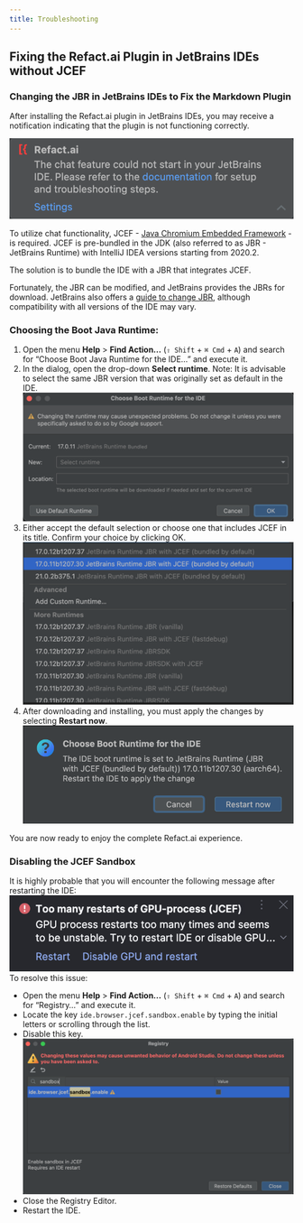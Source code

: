 ```yaml
---
title: Troubleshooting
---
```


## Fixing the Refact.ai Plugin in JetBrains IDEs without JCEF

### Changing the JBR in JetBrains IDEs to Fix the Markdown Plugin

After installing the Refact.ai plugin in JetBrains IDEs, you may receive a notification indicating that the plugin is not functioning correctly.

![JCEF notification](../../../../../assets/jb_popup_jcef_notification.png)

To utilize chat functionality, JCEF - [Java Chromium Embedded Framework](https://plugins.jetbrains.com/docs/intellij/jcef.html) - is required. JCEF is pre-bundled in the JDK (also referred to as JBR - JetBrains Runtime) with IntelliJ IDEA versions starting from 2020.2.

The solution is to bundle the IDE with a JBR that integrates JCEF.

Fortunately, the JBR can be modified, and JetBrains provides the JBRs for download. JetBrains also offers a [guide to change JBR](https://intellij-support.jetbrains.com/hc/en-us/articles/206544879-Selecting-the-JDK-version-the-IDE-will-run-under), although compatibility with all versions of the IDE may vary.

### Choosing the Boot Java Runtime:

1. Open the menu **Help** > **Find Action…** (`⇧ Shift` + `⌘ Cmd` + `A`) and search for “Choose Boot Java Runtime for the IDE…” and execute it.
2. In the dialog, open the drop-down **Select runtime**.
   Note: It is advisable to select the same JBR version that was originally set as default in the IDE.
   ![JDE selection](../../../../../assets/jb_jde_selection.png)
3. Either accept the default selection or choose one that includes JCEF in its title. Confirm your choice by clicking OK.
   ![JDE list](../../../../../assets/jb_jde_list.png)
4. After downloading and installing, you must apply the changes by selecting **Restart now**.
   ![JDE confirmation](../../../../../assets/jb_jde_confirmation.png)

You are now ready to enjoy the complete Refact.ai experience.

### Disabling the JCEF Sandbox

It is highly probable that you will encounter the following message after restarting the IDE:
![JCEF many restarts notification](../../../../../assets/jb_jcef_many_restart_notification.png)
To resolve this issue:
* Open the menu **Help** > **Find Action…** (`⇧ Shift` + `⌘ Cmd` + `A`) and search for “Registry…” and execute it.
* Locate the key `ide.browser.jcef.sandbox.enable` by typing the initial letters or scrolling through the list.
* Disable this key.
![JCEF disable sandbox](../../../../../assets/jb_jcef_disable_sandbox.png)
* Close the Registry Editor.
* Restart the IDE.